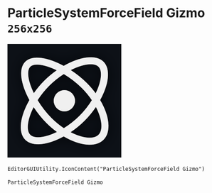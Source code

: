 # ParticleSystemForceField Gizmo `256x256`
<img src="/img/ParticleSystemForceField%20Gizmo.png" width=256 height=256>

``` CSharp
EditorGUIUtility.IconContent("ParticleSystemForceField Gizmo")
```
```
ParticleSystemForceField Gizmo
```
